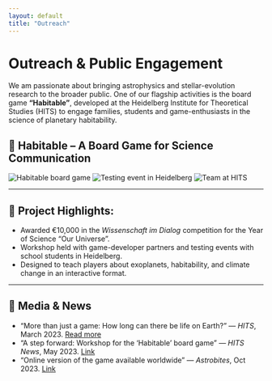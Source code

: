 ```yaml
---
layout: default
title: "Outreach"
---
```


# Outreach & Public Engagement

<div class="outreach-intro">
  <p>
    We am passionate about bringing astrophysics and stellar-evolution research to the broader public.  
    One of our flagship activities is the board game <strong>“Habitable”</strong>, developed at the Heidelberg Institute for Theoretical Studies (HITS) to engage families, students and game-enthusiasts in the science of planetary habitability.  
  </p>
</div>

## 🎲 Habitable – A Board Game for Science Communication

<div class="image-carousel">
  <img src="/assets/images/habitable-1.jpg" alt="Habitable board game">
  <img src="/assets/images/habitable-2.jpg" alt="Testing event in Heidelberg">
  <img src="/assets/images/habitable-3.jpg" alt="Team at HITS">
</div>

---

## 🌟 Project Highlights:
- Awarded €10,000 in the *Wissenschaft im Dialog* competition for the Year of Science “Our Universe”.  
- Workshop held with game-developer partners and testing events with school students in Heidelberg.  
- Designed to teach players about exoplanets, habitability, and climate change in an interactive format.  

---

## 📢 Media & News

- “More than just a game: How long can there be life on Earth?” — *HITS*, March 2023. [Read more](https://www.h-its.org/2023/03/09/habitable-award/)  
- “A step forward: Workshop for the ‘Habitable’ board game” — *HITS News*, May 2023. [Link](https://habitable.h-its.org/)  
- “Online version of the game available worldwide” — *Astrobites*, Oct 2023. [Link](https://astrobites.org/2023/10/27/keep-it-clean-keep-it-habitable-a-game-about-life/)


